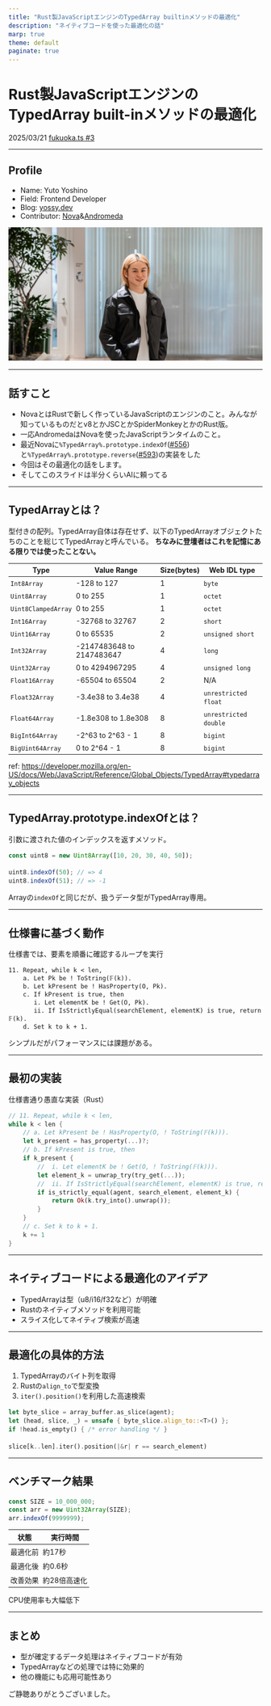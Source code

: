 ```yaml
---
title: "Rust製JavaScriptエンジンのTypedArray builtinメソッドの最適化"
description: "ネイティブコードを使った最適化の話"
marp: true
theme: default
paginate: true
---
```


# Rust製JavaScriptエンジンのTypedArray built-inメソッドの最適化

2025/03/21 [fukuoka.ts #3](https://fukuoka-ts.connpass.com/event/347048/)

---

## Profile

- Name: Yuto Yoshino
- Field: Frontend Developer
- Blog: [yossy.dev](https://yossy.dev/)
- Contributor: [Nova](https://github.com/trynova/nova)&[Andromeda](https://github.com/tryandromeda/andromeda)

![bg right h:40%](./images/yossydev-v2.jpg)

---

## 話すこと

- NovaとはRustで新しく作っているJavaScriptのエンジンのこと。みんなが知っているものだとv8とかJSCとかSpiderMonkeyとかのRust版。
- 一応AndromedaはNovaを使ったJavaScriptランタイムのこと。
- 最近Novaに`%TypedArray%.prototype.indexOf`([#556](https://github.com/trynova/nova/pull/556))と`%TypedArray%.prototype.reverse`([#593](https://github.com/trynova/nova/pull/593))の実装をした
- 今回はその最適化の話をします。
- そしてこのスライドは半分くらいAIに頼ってる

---

## TypedArrayとは？

<style scoped>
table { font-size: 14px; }
th, td { padding: 4px; }
p { font-size: 14px; }
</style>

型付きの配列。TypedArray自体は存在せず、以下のTypedArrayオブジェクトたちのことを総じてTypedArrayと呼んでいる。
**ちなみに登壇者はこれを記憶にある限りでは使ったことない。**

| Type                | Value Range                             | Size(bytes) | Web IDL type        |
|---------------------|-----------------------------------------|-------------|---------------------|
| `Int8Array`         | -128 to 127                             | 1           | `byte`              |
| `Uint8Array`        | 0 to 255                                | 1           | `octet`             |
| `Uint8ClampedArray` | 0 to 255                                | 1           | `octet`             |
| `Int16Array`        | -32768 to 32767                         | 2           | `short`             |
| `Uint16Array`       | 0 to 65535                              | 2           | `unsigned short`    |
| `Int32Array`        | -2147483648 to 2147483647               | 4           | `long`              |
| `Uint32Array`       | 0 to 4294967295                         | 4           | `unsigned long`     |
| `Float16Array`      | -65504 to 65504                         | 2           | N/A                 |
| `Float32Array`      | -3.4e38 to 3.4e38                       | 4           | `unrestricted float`|
| `Float64Array`      | -1.8e308 to 1.8e308                     | 8           | `unrestricted double`|
| `BigInt64Array`     | -2^63 to 2^63 - 1                       | 8           | `bigint`            |
| `BigUint64Array`    | 0 to 2^64 - 1                           | 8           | `bigint`            |

ref: https://developer.mozilla.org/en-US/docs/Web/JavaScript/Reference/Global_Objects/TypedArray#typedarray_objects

---

## TypedArray.prototype.indexOfとは？

引数に渡された値のインデックスを返すメソッド。

```js
const uint8 = new Uint8Array([10, 20, 30, 40, 50]);

uint8.indexOf(50); // => 4
uint8.indexOf(51); // => -1
```

Arrayの`indexOf`と同じだが、扱うデータ型がTypedArray専用。

---

## 仕様書に基づく動作

仕様書では、要素を順番に確認するループを実行

```pseudo
11. Repeat, while k < len,
    a. Let Pk be ! ToString(𝔽(k)).
    b. Let kPresent be ! HasProperty(O, Pk).
    c. If kPresent is true, then
       i. Let elementK be ! Get(O, Pk).
       ii. If IsStrictlyEqual(searchElement, elementK) is true, return 𝔽(k).
    d. Set k to k + 1.
```

シンプルだがパフォーマンスには課題がある。

---

## 最初の実装

仕様書通り愚直な実装（Rust）

```rust
// 11. Repeat, while k < len,
while k < len {
    // a. Let kPresent be ! HasProperty(O, ! ToString(𝔽(k))).
    let k_present = has_property(...)?;
    // b. If kPresent is true, then
    if k_present {
        //  i. Let elementK be ! Get(O, ! ToString(𝔽(k))).
        let element_k = unwrap_try(try_get(...));
        //  ii. If IsStrictlyEqual(searchElement, elementK) is true, return 𝔽(k).
        if is_strictly_equal(agent, search_element, element_k) {
            return Ok(k.try_into().unwrap());
        }
    }
    // c. Set k to k + 1.
    k += 1
}
```

---

## ネイティブコードによる最適化のアイデア

- TypedArrayは型（u8/i16/f32など）が明確
- Rustのネイティブメソッドを利用可能
- スライス化してネイティブ検索が高速

---

## 最適化の具体的方法

1. TypedArrayのバイト列を取得
2. Rustの`align_to`で型変換
3. `iter().position()`を利用した高速検索

```rust
let byte_slice = array_buffer.as_slice(agent);
let (head, slice, _) = unsafe { byte_slice.align_to::<T>() };
if !head.is_empty() { /* error handling */ }

slice[k..len].iter().position(|&r| r == search_element)
```

---

## ベンチマーク結果

```js
const SIZE = 10_000_000;
const arr = new Uint32Array(SIZE);
arr.indexOf(9999999);
```

| 状態     | 実行時間     |
| -------- | ------------ |
| 最適化前 | 約17秒       |
| 最適化後 | 約0.6秒      |
| 改善効果 | 約28倍高速化 |

CPU使用率も大幅低下

---

## まとめ

- 型が確定するデータ処理はネイティブコードが有効
- TypedArrayなどの処理では特に効果的
- 他の機能にも応用可能性あり

ご静聴ありがとうございました。
